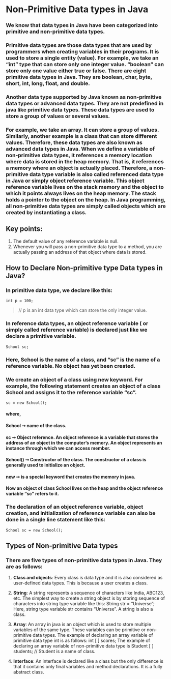 # Non-Primitive Data types in Java

### We know that data types in Java have been categorized into primitive and non-primitive data types.

### Primitive data types are those data types that are used by programmers when creating variables in their programs. It is used to store a single entity (value). For example, we take an “int” type that can store only one integer value. “boolean” can store only one value either true or false. There are eight primitive data types in Java. They are boolean, char, byte, short, int, long, float, and double.

### Another data type supported by Java known as non-primitive data types or advanced data types. They are not predefined in java like primitive data types. These data types are used to store a group of values or several values.
### For example, we take an array. It can store a group of values. Similarly, another example is a class that can store different values. Therefore, these data types are also known as advanced data types in Java. When we define a variable of non-primitive data types, it references a memory location where data is stored in the heap memory. That is, it references a memory where an object is actually placed. Therefore, a non-primitive data type variable is also called referenced data type in Java or simply object reference variable. This object reference variable lives on the stack memory and the object to which it points always lives on the heap memory. The stack holds a pointer to the object on the heap. In Java programming, all non-primitive data types are simply called objects which are created by instantiating a class. 

## Key points:
1. The default value of any reference variable is null.
2. Whenever you will pass a non-primitive data type to a method, you are actually passing an address of that object where data    is stored.

## How to Declare Non-primitive type Data types in Java?
### In primitive data type, we declare like this:
`int p = 100;`
> // p is an int data type which can store the only integer value.

### In reference data types, an object reference variable ( or simply called reference variable) is declared just like we declare a primitive variable.
`School sc;`
### Here, School is the name of a class, and “sc” is the name of a reference variable. No object has yet been created.

### We create an object of a class using new keyword. For example, the following statement creates an object of a class School and assigns it to the reference variable “sc”.
`sc = new School();`
#### where,

#### School ➞ name of the class.
#### sc ➞ Object reference. An object reference is a variable that stores the address of an object in the computer’s memory. An object represents an instance through which we can access member.

#### School() ➞ Constructor of the class. The constructor of a class is generally used to initialize an object.
#### new ➞ is a special keyword that creates the memory in java.

#### Now an object of class School lives on the heap and the object reference variable “sc” refers to it.

### The declaration of an object reference variable, object creation, and initialization of reference variable can also be done in a single line statement like this:
`School sc = new School();`

## Types of Non-primitive Data types
### There are five types of non-primitive data types in Java. They are as follows:
1. **Class and objects**: Every class is data type and it is also considered as user-defined data types. This is because a user                           creates a class. 

2. **String**: A string represents a sequence of characters like India, ABC123, etc. The simplest way to create a string object                is by storing sequence of characters into string type variable like this:
               String str = “Universe”;
               Here, string type variable str contains “Universe”. A string is also a class. 

3. **Array**: An array in java is an object which is used to store multiple variables of the same type. These variables can be               primitive or non-primitive data types.
              The example of declaring an array variable of primitive data type int is as follows: int [ ] scores;
              The example of declaring an array variable of non-primitive data type is Student [ ] students; // Student is a                 name of class.

4. **Interface**: An interface is declared like a class but the only difference is that it contains only final variables and                     method declarations. It is a fully abstract class.


```python

```
